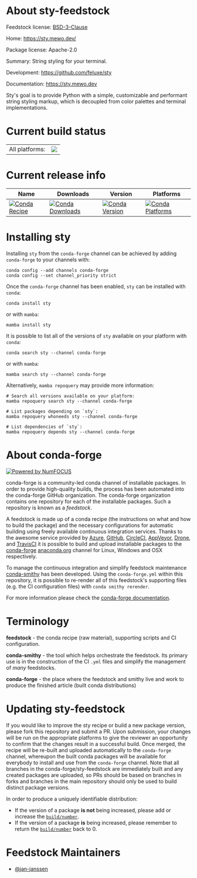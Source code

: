 About sty-feedstock
===================

Feedstock license: [BSD-3-Clause](https://github.com/conda-forge/sty-feedstock/blob/main/LICENSE.txt)

Home: https://sty.mewo.dev/

Package license: Apache-2.0

Summary: String styling for your terminal.

Development: https://github.com/feluxe/sty

Documentation: https://sty.mewo.dev

Sty's goal is to provide Python with a simple, customizable and
performant string styling markup, which is decoupled from color
palettes and terminal implementations.


Current build status
====================


<table><tr><td>All platforms:</td>
    <td>
      <a href="https://dev.azure.com/conda-forge/feedstock-builds/_build/latest?definitionId=14541&branchName=main">
        <img src="https://dev.azure.com/conda-forge/feedstock-builds/_apis/build/status/sty-feedstock?branchName=main">
      </a>
    </td>
  </tr>
</table>

Current release info
====================

| Name | Downloads | Version | Platforms |
| --- | --- | --- | --- |
| [![Conda Recipe](https://img.shields.io/badge/recipe-sty-green.svg)](https://anaconda.org/conda-forge/sty) | [![Conda Downloads](https://img.shields.io/conda/dn/conda-forge/sty.svg)](https://anaconda.org/conda-forge/sty) | [![Conda Version](https://img.shields.io/conda/vn/conda-forge/sty.svg)](https://anaconda.org/conda-forge/sty) | [![Conda Platforms](https://img.shields.io/conda/pn/conda-forge/sty.svg)](https://anaconda.org/conda-forge/sty) |

Installing sty
==============

Installing `sty` from the `conda-forge` channel can be achieved by adding `conda-forge` to your channels with:

```
conda config --add channels conda-forge
conda config --set channel_priority strict
```

Once the `conda-forge` channel has been enabled, `sty` can be installed with `conda`:

```
conda install sty
```

or with `mamba`:

```
mamba install sty
```

It is possible to list all of the versions of `sty` available on your platform with `conda`:

```
conda search sty --channel conda-forge
```

or with `mamba`:

```
mamba search sty --channel conda-forge
```

Alternatively, `mamba repoquery` may provide more information:

```
# Search all versions available on your platform:
mamba repoquery search sty --channel conda-forge

# List packages depending on `sty`:
mamba repoquery whoneeds sty --channel conda-forge

# List dependencies of `sty`:
mamba repoquery depends sty --channel conda-forge
```


About conda-forge
=================

[![Powered by
NumFOCUS](https://img.shields.io/badge/powered%20by-NumFOCUS-orange.svg?style=flat&colorA=E1523D&colorB=007D8A)](https://numfocus.org)

conda-forge is a community-led conda channel of installable packages.
In order to provide high-quality builds, the process has been automated into the
conda-forge GitHub organization. The conda-forge organization contains one repository
for each of the installable packages. Such a repository is known as a *feedstock*.

A feedstock is made up of a conda recipe (the instructions on what and how to build
the package) and the necessary configurations for automatic building using freely
available continuous integration services. Thanks to the awesome service provided by
[Azure](https://azure.microsoft.com/en-us/services/devops/), [GitHub](https://github.com/),
[CircleCI](https://circleci.com/), [AppVeyor](https://www.appveyor.com/),
[Drone](https://cloud.drone.io/welcome), and [TravisCI](https://travis-ci.com/)
it is possible to build and upload installable packages to the
[conda-forge](https://anaconda.org/conda-forge) [anaconda.org](https://anaconda.org/)
channel for Linux, Windows and OSX respectively.

To manage the continuous integration and simplify feedstock maintenance
[conda-smithy](https://github.com/conda-forge/conda-smithy) has been developed.
Using the ``conda-forge.yml`` within this repository, it is possible to re-render all of
this feedstock's supporting files (e.g. the CI configuration files) with ``conda smithy rerender``.

For more information please check the [conda-forge documentation](https://conda-forge.org/docs/).

Terminology
===========

**feedstock** - the conda recipe (raw material), supporting scripts and CI configuration.

**conda-smithy** - the tool which helps orchestrate the feedstock.
                   Its primary use is in the construction of the CI ``.yml`` files
                   and simplify the management of *many* feedstocks.

**conda-forge** - the place where the feedstock and smithy live and work to
                  produce the finished article (built conda distributions)


Updating sty-feedstock
======================

If you would like to improve the sty recipe or build a new
package version, please fork this repository and submit a PR. Upon submission,
your changes will be run on the appropriate platforms to give the reviewer an
opportunity to confirm that the changes result in a successful build. Once
merged, the recipe will be re-built and uploaded automatically to the
`conda-forge` channel, whereupon the built conda packages will be available for
everybody to install and use from the `conda-forge` channel.
Note that all branches in the conda-forge/sty-feedstock are
immediately built and any created packages are uploaded, so PRs should be based
on branches in forks and branches in the main repository should only be used to
build distinct package versions.

In order to produce a uniquely identifiable distribution:
 * If the version of a package **is not** being increased, please add or increase
   the [``build/number``](https://docs.conda.io/projects/conda-build/en/latest/resources/define-metadata.html#build-number-and-string).
 * If the version of a package **is** being increased, please remember to return
   the [``build/number``](https://docs.conda.io/projects/conda-build/en/latest/resources/define-metadata.html#build-number-and-string)
   back to 0.

Feedstock Maintainers
=====================

* [@jan-janssen](https://github.com/jan-janssen/)

